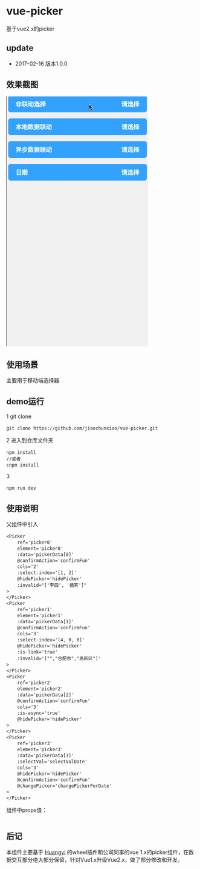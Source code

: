 # vue-picker
基于vue2.x的picker

## update

* 2017-02-16 版本1.0.0

## 效果截图

![enter description here][1]


## 使用场景
主要用于移动端选择器

## demo运行

1 git clone

```
git clone https://github.com/jiaochunxiao/vue-picker.git
```
2 进入到仓库文件夹
```
npm install
//或者
cnpm install
```

3 
```
npm run dev
```

## 使用说明

父组件中引入

```
<Picker 
    ref='picker0' 
    element='picker0' 
    :data='pickerData[0]' 
    @confirmAction='confirmFun' 
    cols='2' 
    :select-index='[1, 2]' 
    @hidePicker='hidePicker' 
    :invalid="['李四', '搞笑']"
>
</Picker>
<Picker 
    ref='picker1' 
    element='picker1' 
    :data='pickerData[1]' 
    @confirmAction='confirmFun' 
    cols='3' 
    :select-index='[4, 0, 0]' 
    @hidePicker='hidePicker' 
    :is-link='true' 
    :invalid='["","合肥市","高新区"]'
>
</Picker>
<Picker 
    ref='picker2' 
    element='picker2' 
    :data='pickerData[2]' 
    @confirmAction='confirmFun' 
    cols='3'
    :is-async='true' 
    @hidePicker='hidePicker' 
>
</Picker>
<Picker 
    ref='picker3' 
    element='picker3' 
    :data='pickerData[3]' 
    :selectVal='selectValDate' 
    cols='3'
    @hidePicker='hidePicker'
    @confirmAction='confirmFun'
    @changePicker='changePickerForDate'
>
</Picker>
```
组件中props值：
```

```

## 后记

本组件主要基于 [Huangyi](https://github.com/ustbhuangyi) 的wheel插件和公司同事的vue 1.x的picker组件，在数据交互部分绝大部分保留，针对Vue1.x升级Vue2.x，做了部分修改和开发。

[1]: ./src/assets/picker.gif

